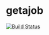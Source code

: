 # getajob
[![Build Status](https://travis-ci.org/ararog/getajob.svg?branch=master)](https://travis-ci.org/ararog/getajob)